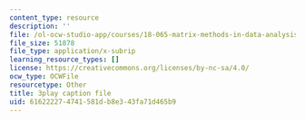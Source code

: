 ```yaml
---
content_type: resource
description: ''
file: /ol-ocw-studio-app/courses/18-065-matrix-methods-in-data-analysis-signal-processing-and-machine-learning-spring-2018/616222274741581db8e343fa71d465b9_NcPUI7aPFhA.vtt
file_size: 51878
file_type: application/x-subrip
learning_resource_types: []
license: https://creativecommons.org/licenses/by-nc-sa/4.0/
ocw_type: OCWFile
resourcetype: Other
title: 3play caption file
uid: 61622227-4741-581d-b8e3-43fa71d465b9
---
```

